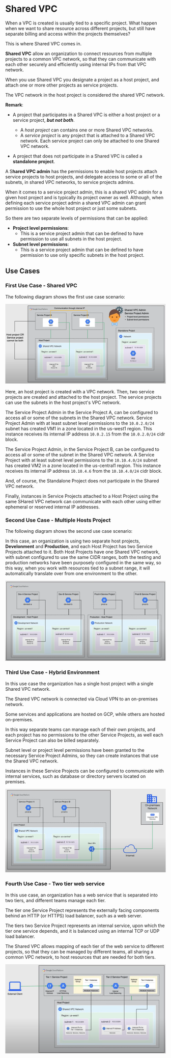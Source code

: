 # Shared VPC

When a VPC is created is usually tied to a specific project. What happen when we want to share resource across different projects, but still have separate billing and access within the projects themselves?

This is where Shared VPC comes in.

**Shared VPC** allow an organization to connect resources from multiple projects to a common VPC network, so that they can communicate with each other securely and efficiently using internal IPs from that VPC network.

When you use Shared VPC you designate a project as a host project, and attach one or more other projects as service projects.

The VPC network in the host project is considered the shared VPC network.

**Remark**:

- A project that participates in a Shared VPC is either a host project or a service project, ***but not both***.

  - A *host project* can contains one or more Shared VPC networks.
  - A *service project* is any project that is attached to a Shared VPC network. Each service project can only be attached to one Shared VPC network.

- A project that does not participate in a Shared VPC is called a **standalone project**.

A S**hared VPC admin** has the permissions to enable host projects attach service projects to host projects, and delegate access to some or all of the subnets, in shared VPC networks, to service projects admins.

When it comes to a service project admin, this is a shared VPC admin for a given host project and is typically its project owner as well. Although, when defining each service project admin a shared VPC admin can grant permission to use the whole host project or just some subnets.

So there are two separate levels of permissions that can be applied:

- **Project level permissions**:
  - This is a service project admin that can be defined to have permission to use all subnets in the host project.
- **Subnet level permissions**:
  - This is a service project admin that can be defined to have permission to use only specific subnets in the host project.

## Use Cases

### First Use Case - Shared VPC

The following diagram shows the first use case scenario:

![Shared VPC](images/09_Shared_VPC_01.png)

Here, an host project is created with a VPC network. Then, two service projects are created and attached to the host project. The service projects can use the subnets in the host project's VPC network.

The Service Project Admin in the Service Project A, can be configured to access all or some of the subnets in the Shared VPC network.
Service Project Admin with at least subnet level permissions to the `10.0.2.0/24` subnet has created VM1 in a zone located in the us-west1 region. This instance receives its internal IP address `10.0.2.15` from the `10.0.2.0/24` cidr block.

The Service Project Admin, in the Service Project B, can be configured to access all or some of the subnet in the Shared VPC network. A Service Project with at least subnet level permissions to the `10.10.4.0/24` subnet has created VM2 in a zone located in the us-central1 region. This instance receives its internal IP address `10.10.4.6` from the `10.10.4.0/24` cidr block.

And, of course, the Standalone Project does not participate in the Shared VPC network.

Finally, instances in Service Projects attached to a Host Project using the same SHared VPC network can communicate with each other using either ephemeral or reserved internal IP addresses.

### Second Use Case - Multiple Hosts Project

The following diagram shows the second use case scenario:

In this case, an organization is using two separate host projects, **Develonment** and **Production**, and each Host Project has two Service Projects attached to it. 
Both Host Projects have one Shared VPC network, with subnet configured to use the same CIDR ranges, both the testing and production networks have been purposely configured in the same way, so this way, when you work with resources tied to a subnet range, it will automatically translate over from one environment to the other.

![Shared VPC](images/09_Shared_VPC_02.png)

### Third Use Case - Hybrid Environment

In this use case the organization has a single host project with a single Shared VPC network.

The Shared VPC network is connected via Cloud VPN to an on-premises network. 

Some services and applications are hosted on GCP, while others are hosted on-premises.

In this way separate teams can manage each of their own projects, and each project has no permissions to the other Service Projects, as well each Service Project can also be billed separately.

Subnet level or project level permissions have been granted to the necessary Service Project Admins, so they can create instances that use the Shared VPC network.

Instances in these Service Projects can be configured to communicate with internal services, such as database or directory servers located on premises.

![Shared VPC](images/09_Shared_VPC_03.png)

### Fourth Use Case - Two tier web service

In this use case, an organization has a web service that is separated into two tiers, and different teams manage each tier.

The tier one Service Project represents the externally facing components behind an HTTP (or HTTPS) load balancer, such as a web server.

The tiers two Service Project represents an internal service, upon which the tier one service depends, and it is balanced using an internal TCP or UDP load balancer.

The Shared VPC allows mapping of each tier of the web service to different projects, so that they can be managed by different teams, all sharing a common VPC network, to host resources that are needed for both tiers.

![Shared VPC](images/09_Shared_VPC_04.png)
